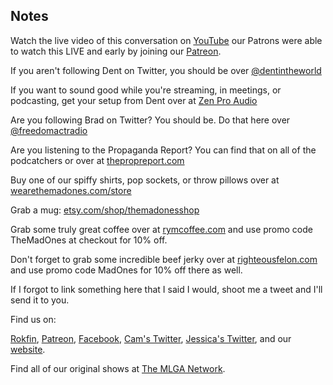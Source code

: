 ## Notes

Watch the live video of this conversation on [YouTube](https://youtu.be/ht00G4Pedas) our Patrons were able to watch this LIVE and early by joining our [Patreon](https://www.patreon.com/TheMadOnes).

If you aren't following Dent on Twitter, you should be over [@dentintheworld](https://twitter.com/freedomactradio)

If you want to sound good while you're streaming, in meetings, or podcasting, get your setup from Dent over at [Zen Pro Audio](https://www.zenproaudio.com/)

Are you following Brad on Twitter? You should be. Do that here over [@freedomactradio](https://twitter.com/freedomactradio)

Are you listening to the Propaganda Report? You can find that on all of the podcatchers or over at [thepropreport.com](https://www.thepropreport.com/)

Buy one of our spiffy shirts, pop sockets, or throw pillows over at [wearethemadones.com/store](https://wearethemadones.com/store)

Grab a mug: [etsy.com/shop/themadonesshop](https://shop.wearethemadones.com/)

Grab some truly great coffee over at [rymcoffee.com](http://rymcoffee.com) and use promo code TheMadOnes at checkout for 10% off.

Don't forget to grab some incredible beef jerky over at [righteousfelon.com](https://www.righteousfelon.com/) and use promo code MadOnes for 10% off there as well.

If I forgot to link something here that I said I would, shoot me a tweet and I'll send it to you.

Find us on:

[Rokfin](https://rokfin.com/TheMadOnes), [Patreon](https://patreon.com/TheMadOnes), [Facebook](https://www.facebook.com/WeAreTheMad/), [Cam's Twitter](https://twitter.com/CamHarless), [Jessica's Twitter](https://twitter.com/soupcanarchist), and our [website](http://wearethemad.com).

Find all of our original shows at [The MLGA Network](https://mlganetwork.com).
